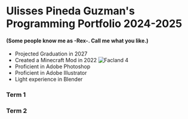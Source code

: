# Ulisses Pineda Guzman's Programming Portfolio 2024-2025
#### (Some people know me as -Rex-. Call me what you like.)
+ Projected Graduation in 2027
+ Created a Minecraft Mod in 2022 ![Facland 4]((https://github.com/Rexboy909/Facland))
+ Proficient in Adobe Photoshop
+ Proficient in Adobe Illustrator
+ Light experience in Blender
### Term 1


### Term 2
